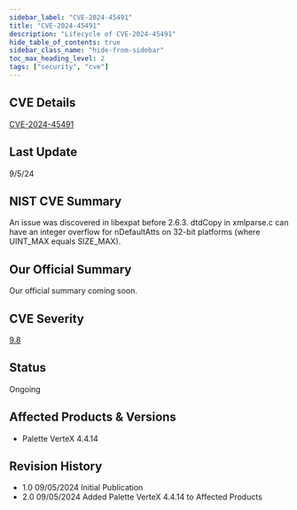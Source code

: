 ```yaml
---
sidebar_label: "CVE-2024-45491"
title: "CVE-2024-45491"
description: "Lifecycle of CVE-2024-45491"
hide_table_of_contents: true
sidebar_class_name: "hide-from-sidebar"
toc_max_heading_level: 2
tags: ["security", "cve"]
---
```


## CVE Details

[CVE-2024-45491](https://nvd.nist.gov/vuln/detail/CVE-2024-45491)

## Last Update

9/5/24

## NIST CVE Summary

An issue was discovered in libexpat before 2.6.3. dtdCopy in xmlparse.c can have an integer overflow for nDefaultAtts on
32-bit platforms (where UINT_MAX equals SIZE_MAX).

## Our Official Summary

Our official summary coming soon.

## CVE Severity

[9.8](https://nvd.nist.gov/vuln/detail/CVE-2024-45491)

## Status

Ongoing

## Affected Products & Versions

- Palette VerteX 4.4.14

## Revision History

- 1.0 09/05/2024 Initial Publication
- 2.0 09/05/2024 Added Palette VerteX 4.4.14 to Affected Products
